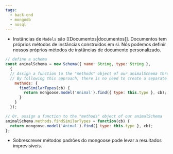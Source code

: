 ```yaml
---
tags:
  - back-end
  - mongodb
  - nosql
---
```

- Instâncias de `Models` são [[Documentos|documentos]]. Documentos tem próprios métodos de instâncias construídos em si. Nós podemos definir nossos próprios métodos de instâncias de documento personalizado.


```javascript
// define a schema
const animalSchema = new Schema({ name: String, type: String },
  {
  // Assign a function to the "methods" object of our animalSchema through schema options.
  // By following this approach, there is no need to create a separate TS type to define the type of the instance functions.
    methods: {
      findSimilarTypes(cb) {
        return mongoose.model('Animal').find({ type: this.type }, cb);
      }
    }
  });

// Or, assign a function to the "methods" object of our animalSchema
animalSchema.methods.findSimilarTypes = function(cb) {
  return mongoose.model('Animal').find({ type: this.type }, cb);
};
```

- Sobrescrever métodos padrões do mongoose pode levar a resultados imprevisíveis.
